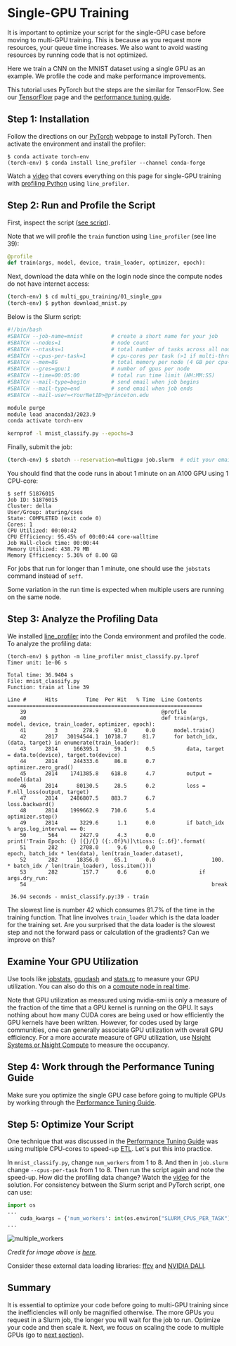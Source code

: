 # Single-GPU Training

It is important to optimize your script for the single-GPU case before moving to multi-GPU training. This is because as you request more resources, your queue time increases. We also want to avoid wasting resources by running code that is not optimized.

Here we train a CNN on the MNIST dataset using a single GPU as an example. We profile the code and make performance improvements.

This tutorial uses PyTorch but the steps are the similar for TensorFlow. See our [TensorFlow](https://researchcomputing.princeton.edu/support/knowledge-base/tensorflow#install) page and the [performance tuning guide](https://tigress-web.princeton.edu/~jdh4/TensorflowPerformanceOptimization_GTC2021.pdf).

## Step 1: Installation

Follow the directions on our [PyTorch](https://researchcomputing.princeton.edu/support/knowledge-base/pytorch) webpage to install PyTorch. Then activate the environment and install the profiler:

```
$ conda activate torch-env
(torch-env) $ conda install line_profiler --channel conda-forge
```

Watch a [video](https://www.youtube.com/watch?v=wqTgM-Wq4YY&t=296s) that covers everything on this page for single-GPU training with [profiling Python](https://researchcomputing.princeton.edu/python-profiling) using `line_profiler`.


## Step 2: Run and Profile the Script

First, inspect the script ([see script](mnist_classify.py)).

Note that we will profile the `train` function using `line_profiler` (see line 39):

```python
@profile
def train(args, model, device, train_loader, optimizer, epoch):
```

Next, download the data while on the login node since the compute nodes do not have internet access:

```bash
(torch-env) $ cd multi_gpu_training/01_single_gpu
(torch-env) $ python download_mnist.py
```

Below is the Slurm script:

```bash
#!/bin/bash
#SBATCH --job-name=mnist         # create a short name for your job
#SBATCH --nodes=1                # node count
#SBATCH --ntasks=1               # total number of tasks across all nodes
#SBATCH --cpus-per-task=1        # cpu-cores per task (>1 if multi-threaded tasks)
#SBATCH --mem=8G                 # total memory per node (4 GB per cpu-core is default)
#SBATCH --gres=gpu:1             # number of gpus per node
#SBATCH --time=00:05:00          # total run time limit (HH:MM:SS)
#SBATCH --mail-type=begin        # send email when job begins
#SBATCH --mail-type=end          # send email when job ends
#SBATCH --mail-user=<YourNetID>@princeton.edu

module purge
module load anaconda3/2023.9
conda activate torch-env

kernprof -l mnist_classify.py --epochs=3
```

Finally, submit the job:

```bash
(torch-env) $ sbatch --reservation=multigpu job.slurm  # edit your email address in job.slurm before submitting
```

You should find that the code runs in about 1 minute on an A100 GPU using 1 CPU-core:

```
$ seff 51876015
Job ID: 51876015
Cluster: della
User/Group: aturing/cses
State: COMPLETED (exit code 0)
Cores: 1
CPU Utilized: 00:00:42
CPU Efficiency: 95.45% of 00:00:44 core-walltime
Job Wall-clock time: 00:00:44
Memory Utilized: 438.79 MB
Memory Efficiency: 5.36% of 8.00 GB
```

For jobs that run for longer than 1 minute, one should use the `jobstats` command instead of `seff`.

Some variation in the run time is expected when multiple users are running on the same node.

## Step 3: Analyze the Profiling Data

We installed [line_profiler](https://researchcomputing.princeton.edu/python-profiling) into the Conda environment and profiled the code. To analyze the profiling data:

```
(torch-env) $ python -m line_profiler mnist_classify.py.lprof 
Timer unit: 1e-06 s

Total time: 36.9404 s
File: mnist_classify.py
Function: train at line 39

Line #      Hits         Time  Per Hit   % Time  Line Contents
==============================================================
    39                                           @profile
    40                                           def train(args, model, device, train_loader, optimizer, epoch):
    41         3        278.9     93.0      0.0      model.train()
    42      2817   30194544.1  10718.7     81.7      for batch_idx, (data, target) in enumerate(train_loader):
    43      2814     166395.1     59.1      0.5          data, target = data.to(device), target.to(device)
    44      2814     244333.6     86.8      0.7          optimizer.zero_grad()
    45      2814    1741385.8    618.8      4.7          output = model(data)
    46      2814      80130.5     28.5      0.2          loss = F.nll_loss(output, target)
    47      2814    2486807.5    883.7      6.7          loss.backward()
    48      2814    1999662.9    710.6      5.4          optimizer.step()
    49      2814       3229.6      1.1      0.0          if batch_idx % args.log_interval == 0:
    50       564       2427.9      4.3      0.0              print('Train Epoch: {} [{}/{} ({:.0f}%)]\tLoss: {:.6f}'.format(
    51       282       2708.0      9.6      0.0                  epoch, batch_idx * len(data), len(train_loader.dataset),
    52       282      18356.0     65.1      0.0                  100. * batch_idx / len(train_loader), loss.item()))
    53       282        157.7      0.6      0.0              if args.dry_run:
    54                                                           break

 36.94 seconds - mnist_classify.py:39 - train
```

The slowest line is number 42 which consumes 81.7% of the time in the training function. That line involves `train_loader` which is the data loader for the training set. Are you surprised that the data loader is the slowest step and not the forward pass or calculation of the gradients? Can we improve on this?

## Examine Your GPU Utilization

Use tools like [jobstats](https://researchcomputing.princeton.edu/support/knowledge-base/job-stats#jobstats), [gpudash](https://researchcomputing.princeton.edu/support/knowledge-base/gpu-computing#gpudash) and [stats.rc](https://researchcomputing.princeton.edu/support/knowledge-base/job-stats#stats.rc) to measure your GPU utilization. You can also do this on a [compute node in real time](https://researchcomputing.princeton.edu/support/knowledge-base/gpu-computing#gpu-utilization).

Note that GPU utilization as measured using nvidia-smi is only a measure of the fraction of the time that a GPU kernel is running on the GPU. It says nothing about how many CUDA cores are being used or how efficiently the GPU kernels have been written. However, for codes used by large communities, one can generally associate GPU utilization with overall GPU efficiency. For a more accurate measure of GPU utilization, use [Nsight Systems or Nsight Compute](https://researchcomputing.princeton.edu/support/knowledge-base/gpu-computing#profiling) to measure the occupancy.

## Step 4: Work through the Performance Tuning Guide

Make sure you optimize the single GPU case before going to multiple GPUs by working through the [Performance Tuning Guide](https://pytorch.org/tutorials/recipes/recipes/tuning_guide.html).

## Step 5: Optimize Your Script

One technique that was discussed in the [Performance Tuning Guide](https://pytorch.org/tutorials/recipes/recipes/tuning_guide.html) was using multiple CPU-cores to speed-up [ETL](https://en.wikipedia.org/wiki/Extract,_transform,_load). Let's put this into practice.

In `mnist_classify.py`, change `num_workers` from 1 to 8. And then in `job.slurm` change `--cpus-per-task` from 1 to 8. Then run the script again and note the speed-up. How did the profiling data change? Watch the [video](https://www.youtube.com/watch?v=wqTgM-Wq4YY&t=296s) for the solution. For consistency between the Slurm script and PyTorch script, one can use:

```python
import os
...
    cuda_kwargs = {'num_workers': int(os.environ["SLURM_CPUS_PER_TASK"]),
...
```

![multiple_workers](https://www.telesens.co/wp-content/uploads/2019/04/img_5ca4eff975d80.png)

*Credit for image above is [here](https://www.telesens.co/2019/04/04/distributed-data-parallel-training-using-pytorch-on-aws/).*

Consider these external data loading libraries: [ffcv](https://github.com/libffcv/ffcv) and [NVIDIA DALI](https://developer.nvidia.com/dali).

## Summary

It is essential to optimize your code before going to multi-GPU training since the inefficiencies will only be magnified otherwise. The more GPUs you request in a Slurm job, the longer you will wait for the job to run. Optimize your code and then scale it. Next, we focus on scaling the code to multiple GPUs (go to [next section](../02_pytorch_ddp)).
